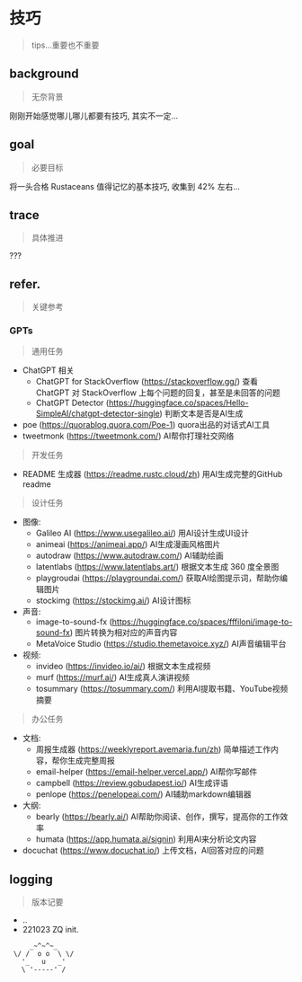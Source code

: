 # 技巧
> tips...重要也不重要

## background
> 无奈背景

刚刚开始感觉哪儿哪儿都要有技巧, 其实不一定...

## goal
> 必要目标

将一头合格 Rustaceans 值得记忆的基本技巧,
收集到 42% 左右...

## trace
> 具体推进

???

## refer.
> 关键参考

### GPTs
> 通用任务

- ChatGPT 相关
    - ChatGPT for StackOverflow (https://stackoverflow.gg/) 查看 ChatGPT 对 StackOverflow 上每个问题的回复，甚至是未回答的问题
    - ChatGPT Detector (https://huggingface.co/spaces/Hello-SimpleAI/chatgpt-detector-single) 判断文本是否是AI生成
- poe (https://quorablog.quora.com/Poe-1) quora出品的对话式AI工具
- tweetmonk (https://tweetmonk.com/) AI帮你打理社交网络

> 开发任务

- README 生成器 (https://readme.rustc.cloud/zh) 用AI生成完整的GitHub readme

> 设计任务

- 图像:
    - Galileo AI (https://www.usegalileo.ai/) 用AI设计生成UI设计
    - animeai (https://animeai.app/) AI生成漫画风格图片
    - autodraw (https://www.autodraw.com/) AI辅助绘画
    - latentlabs (https://www.latentlabs.art/) 根据文本生成 360 度全景图
    - playgroudai (https://playgroundai.com/) 获取AI绘图提示词，帮助你编辑图片
    - stockimg (https://stockimg.ai/) AI设计图标
- 声音:
    - image-to-sound-fx (https://huggingface.co/spaces/fffiloni/image-to-sound-fx) 图片转换为相对应的声音内容
    - MetaVoice Studio (https://studio.themetavoice.xyz/) AI声音编辑平台
- 视频:
    - invideo (https://invideo.io/ai/) 根据文本生成视频
    - murf (https://murf.ai/) AI生成真人演讲视频
    - tosummary (https://tosummary.com/) 利用AI提取书籍、YouTube视频摘要

> 办公任务

- 文档:
    - 周报生成器 (https://weeklyreport.avemaria.fun/zh) 简单描述工作内容，帮你生成完整周报
    - email-helper (https://email-helper.vercel.app/) AI帮你写邮件
    - campbell (https://review.gobudapest.io/) AI生成评语
    - penlope (https://penelopeai.com/) AI辅助markdown编辑器
- 大纲:
    - bearly (https://bearly.ai/) AI帮助你阅读、创作，撰写，提高你的工作效率
    - humata (https://app.humata.ai/signin) 利用AI来分析论文内容
- docuchat (https://www.docuchat.io/) 上传文档，AI回答对应的问题


## logging
> 版本记要

- ..
- 221023 ZQ init.



```
     _~^~^~_
 \/ /  o o  \ \/
   '_   u   _'
   \ '-----' /

```
